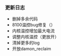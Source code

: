  ### 更新日志
- 删掉多余代码</br>
- 8100温控bug修复（）</br>
- 内核温控增加最大电流</br>
- 调整内核温控（更放开）</br>
- 清掉更多的log</br>
- 开放damon_reclaim</br>
